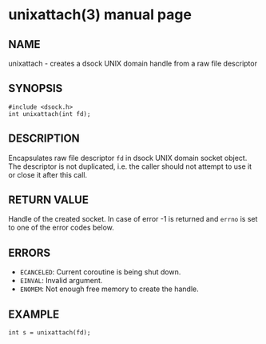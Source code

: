 # unixattach(3) manual page

## NAME

unixattach - creates a dsock UNIX domain handle from a raw file descriptor

## SYNOPSIS

```
#include <dsock.h>
int unixattach(int fd);
```

## DESCRIPTION

Encapsulates raw file descriptor `fd` in dsock UNIX domain socket object. The descriptor is not duplicated, i.e. the caller should not attempt to use it or close it after this call.

## RETURN VALUE

Handle of the created socket. In case of error -1 is returned and `errno` is set to one of the error codes below.

## ERRORS

* `ECANCELED`: Current coroutine is being shut down.
* `EINVAL`: Invalid argument.
* `ENOMEM`: Not enough free memory to create the handle.

## EXAMPLE

```
int s = unixattach(fd);
```

